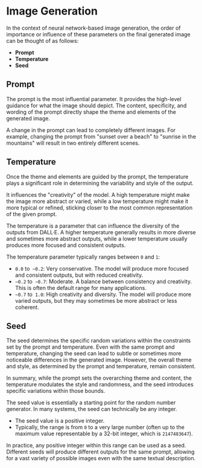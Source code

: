 # Image Generation

In the context of neural network-based image generation, the order of importance or influence of these parameters on the final generated image can be thought of as follows:

- **Prompt**
- **Temperature**
- **Seed**

## Prompt

The prompt is the most influential parameter. It provides the high-level guidance for what the image should depict. The content, specificity, and wording of the prompt directly shape the theme and elements of the generated image.

A change in the prompt can lead to completely different images. For example, changing the prompt from "sunset over a beach" to "sunrise in the mountains" will result in two entirely different scenes.

## Temperature

Once the theme and elements are guided by the prompt, the temperature plays a significant role in determining the variability and style of the output.

It influences the "creativity" of the model. A high temperature might make the image more abstract or varied, while a low temperature might make it more typical or refined, sticking closer to the most common representation of the given prompt.

The temperature is a parameter that can influence the diversity of the outputs from DALL·E. A higher temperature generally results in more diverse and sometimes more abstract outputs, while a lower temperature usually produces more focused and consistent outputs.

The temperature parameter typically ranges between `0` and `1`:

- `0.0` to` ~0.2`: Very conservative. The model will produce more focused and consistent outputs, but with reduced creativity.
- `~0.2` to` ~0.7`: Moderate. A balance between consistency and creativity. This is often the default range for many applications.
- `~0.7` to` 1.0`: High creativity and diversity. The model will produce more varied outputs, but they may sometimes be more abstract or less coherent.

## Seed

The seed determines the specific random variations within the constraints set by the prompt and temperature.
Even with the same prompt and temperature, changing the seed can lead to subtle or sometimes more noticeable differences in the generated image. However, the overall theme and style, as determined by the prompt and temperature, remain consistent.

In summary, while the prompt sets the overarching theme and content, the temperature modulates the style and randomness, and the seed introduces specific variations within those bounds.

The seed value is essentially a starting point for the random number generator. In many systems, the seed can technically be any integer.

- The seed value is a positive integer.
- Typically, the range is from `0` to a very large number (often up to the maximum value representable by a 32-bit integer, which is `2147483647`).

In practice, any positive integer within this range can be used as a seed. Different seeds will produce different outputs for the same prompt, allowing for a vast variety of possible images even with the same textual description.

